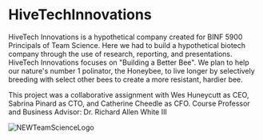 # HiveTechInnovations
HiveTech Innovations is a hypothetical company created for BINF 5900 Principals of Team Science. Here we had to build a hypothetical biotech company through the use of research, reporting, and presentations. 
HiveTech Innovations focuses on "Building a Better Bee". We plan to help our nature's number 1 polinator, the Honeybee, to live longer by selectively breeding with select other bees to create a more resistant, hardier bee. 

This project was a collaborative assignment with Wes Huneycutt as CEO, Sabrina Pinard as CTO, and Catherine Cheedle as CFO. 
Course Professor and Business Advisor: Dr. Richard Allen White III

![NEWTeamScienceLogo](https://github.com/weshuneycutt/HiveTechInnovations/assets/113141576/e8295b23-d751-4c8c-94f9-0ef8a9bcf18e)
